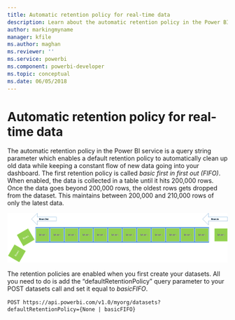 ```yaml
---
title: Automatic retention policy for real-time data
description: Learn about the automatic retention policy in the Power BI service
author: markingmyname
manager: kfile
ms.author: maghan
ms.reviewer: ''
ms.service: powerbi
ms.component: powerbi-developer
ms.topic: conceptual
ms.date: 06/05/2018
---
```


# Automatic retention policy for real-time data

The automatic retention policy in the Power BI service is a query string parameter which enables a default retention policy to automatically clean up old data while keeping a constant flow of new data going into your dashboard. The first retention policy is called *basic first in first out (FIFO)*. When enabled, the data is collected in a table until it hits 200,000 rows. Once the data goes beyond 200,000 rows, the oldest rows gets dropped from the dataset. This maintains between 200,000 and 210,000 rows of only the latest data.  
  
<center>

![retention policy](media/api-Automatic-retention-policy-for-real-time-data/retention-policy.png) 

</center>

The retention policies are enabled when you first create your datasets. All you need to do is add the “defaultRetentionPolicy” query parameter to your POST datasets call and set it equal to *basicFIFO*.  
  
    POST https://api.powerbi.com/v1.0/myorg/datasets?defaultRetentionPolicy={None | basicFIFO}